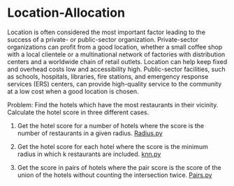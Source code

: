 # Location-Allocation

Location is often considered the most important factor leading to the success of a private- or public-sector organization. Private-sector organizations can profit from a good location, whether a small coffee shop with a local clientele or a multinational network of factories with distribution centers and a worldwide chain of retail outlets. Location can help keep fixed and overhead costs low and accessibility high. Public-sector facilities, such as schools, hospitals, libraries, fire stations, and emergency response services (ERS) centers, can provide high-quality service to the community at a low cost when a good location is chosen.

Problem:
Find the hotels which have the most restaurants in their vicinity. Calculate the hotel score in three different cases.

1. Get the hotel score for a number of hotels where the score is the number of restaurants in a given radius. [Radius.py](https://github.com/Giannoulo/Location-Alocation/blob/master/Radius.py)

2. Get the hotel score for each hotel where the score is the minimum radius in which k restaurants are included. [knn.py](https://github.com/Giannoulo/Location-Alocation/blob/master/Knn.py)

3. Get the score in pairs of hotels where the pair score is the score of the union of the hotels 
without counting the intersection twice. [Pairs.py](https://github.com/Giannoulo/Location-Alocation/blob/master/Pairs.py)
